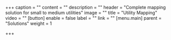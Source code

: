 +++
caption = ""
content = ""
description = ""
header = "Complete mapping solution for small to medium utilities"
image = ""
title = "Utility Mapping"
video = ""
[button]
enable = false
label = ""
link = ""
[menu.main]
parent = "Solutions"
weight = 1

+++
